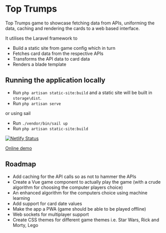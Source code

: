 # Top Trumps
Top Trumps game to showcase fetching data from APIs, uniforming the data,
caching and rendering the cards to a web based interface.

It utilises the Laravel framework to

* Build a static site from game config which in turn
* Fetches card data from the respective APIs
* Transforms the API data to card data
* Renders a blade template

## Running the application locally

* Run `php artisan static-site:build` and a static site will be built in `storage\dist`.
* Run `php artisan serve`

or using sail

* Run `./vendor/bin/sail up`
* Run `php artisan static-site:build`

[![Netlify Status](https://api.netlify.com/api/v1/badges/6cd61d2a-b4a5-44f7-a497-7867061499fa/deploy-status)](https://app.netlify.com/sites/toptrumps/deploys)

[Online demo](https://toptrumps.netlify.app)

## Roadmap

* Add caching for the API calls so as not to hammer the APIs
* Create a Vue game component to actually play the game (with a crude algorithm for choosing the computer players choice)
* An enhanced algorithm for the computers choice using machine learning
* Add support for card date values
* Make the app a PWA (game should be able to be played offline)
* Web sockets for multiplayer support
* Create CSS themes for different game themes i.e. Star Wars, Rick and Morty, Lego
